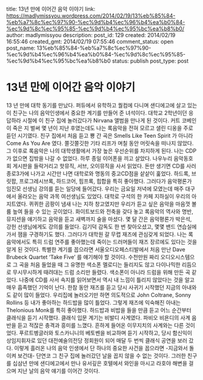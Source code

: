 title: 13년 만에 이어간 음악 이야기
link: https://madlymissyou.wordpress.com/2014/02/19/13%eb%85%84-%eb%a7%8c%ec%97%90-%ec%9d%b4%ec%96%b4%ea%b0%84-%ec%9d%8c%ec%95%85-%ec%9d%b4%ec%95%bc%ea%b8%b0/
author: madlymissyou
description: 
post_id: 129
created: 2014/02/19 16:55:46
created_gmt: 2014/02/19 07:55:46
comment_status: open
post_name: 13%eb%85%84-%eb%a7%8c%ec%97%90-%ec%9d%b4%ec%96%b4%ea%b0%84-%ec%9d%8c%ec%95%85-%ec%9d%b4%ec%95%bc%ea%b8%b0
status: publish
post_type: post

# 13년 만에 이어간 음악 이야기

13 년 만에 대학 동기를 만났다. 퍼듀에서 유학하고 퀄컴에 다니며 샌디에고에 살고 있는 이 친구는 나의 음악인생에서 중요한 계기를 만들어 준 녀석이다. 대학교 2학년이던 응답하라 시절에 이 친구 집에 놀러갔다가 Nirvana <Nevermind>앨범을 만나게 된 것이다. 커트 코베인이 죽은 지 벌써 몇 년이 지난 후였는데도 나는 록음악을 전혀 모르고 샐린 디옹을 주로 듣던 시기였다. 친구 집에서 처음 듣고 뿅 간 곡은 Smells Like Teen Spirit 가 아니라 Come As You Are 였다. 쫄깃쫄깃한 기타 리프가 며칠 동안 머릿속을 떠나지 않았다. 그 이후로 록음악은 나의 대학생활에서 가장 높은 우선순위를 차지하게 된다. 나는 CDP가 없으면 집밖을 나갈 수 없었다. 하루 종일 이어폰을 끼고 살았다. 나우누리 음악동호회 게시판을 들락거리고 핫뮤직, 서브, 오이뮤직을 사서 읽었다. 돈만 생기면 CD를 사러 종로3가에 나가고 시간만 나면 대학로와 명동의 중고CD점을 샅샅이 훑었다. 하드록, 브릿팝, 프로그레시브록, 하드코어, 핌프록, 힙합을 특히 좋아했다. 그러다가 음악평론가 임진모 선생님 강의를 듣는 일당에 들어갔다. 우리는 금요일 저녁에 모였는데 매주 대구에서 올라오는 음악 과목 여선생님도 있었다. 대학로 구석의 한 카페 지하실이 우리의 아지트였다. 퀴퀴한 곰팡이 냄새 나는 지하 창고였지만 우리가 듣고 싶은 음악을 마음껏 볼륨 높여 들을 수 있는 곳이었다. 화이트보드와 전축을 갖다 놓고 록음악의 역사와 명반, 뮤지션을 얘기하고 음악을 듣고 새벽까지 술을 마셨다. 몇 달 간은 음악평론가 박은석, 강헌 선생님에게도 강의를 들었다. 김기덕 감독도 한 번 찾아오셨고, 몇몇 밴드 연습실에 가서 잼을 구경하기도 했다. 그러다가 대학원 갈 무렵 재즈에 관심갖게 되었다. 나는 록음악에서도 특히 드럼 연주를 좋아했는데 죽이는 드러머들이 재즈 장르에도 있다는 것을 알게 된 것이다. 특별한 계기를 꼽으라면 서울오디오페스티발에서 처음 만난 Dave Brubeck Quartet ‘Take Five’ 를 얘기해야 할 것이다. 수천만원 짜리 오디오시스템으로 그 곡을 처음 들었을 때 그 유명한 색소폰 멜로디는 들리지도 않고 다이나믹한 리듬으로 무시무시하게 때려대는 드럼 소리만 들렸다. 색소폰이 아니라 드럼을 위해 만든 곡 같았다. 나중에 CD를 사서 속지를 읽어보면서 역시 내 느낌이 틀리지 않았다는 것을 알고 매우 흡족했던 기억이 난다. 한참 동안 재즈를 듣고 당시 사귀기 시작했던 지금의 아내와도 같이 많이 들었다. 우리집에 놀러오기만 하면 의도적으로 John Coltrane, Sonny Rollins 등 내가 좋아하는 하드밥을 많이 틀었다. 그렇게 재즈에 익숙해진 아내는 Thelonious Monk를 특히 좋아했다. 하드밥과 비밥을 들을 만큼 듣고 어느 순간부터 클래식을 듣기 시작했다. 클래식 입문 계기는 비발디 사계였다. 파비오 비욘디의 사계 음반을 듣고 적잖은 충격과 흥미를 느꼈다. 흔하게 들어온 이무지치의 사계와는 다른 것이었다. 푸르트벵글러와 토스카니니의 베토벤을 비교하며 듣기 시작하고, 당시 함신익이 상임지휘자로 있던 대전예술의전당 정회원이 되어 매달 두 번씩 클래식 공연을 보러 갔다. 이렇게 흘러온 나의 음악 인생에서 단 하나의 중요한 사건을 꼽으라면 -지금와서 돌이켜 보건대- 단연코 그 친구 집에 놀러갔던 날을 꼽지 않을 수 없는 것이다. 그러한 친구를 십삼년 만에 샌디에고에서 만나 유서깊은 호텔에서 와인을 마시고 라호야 해변을 걸으며 지난 날의 음악 얘기를 이어간 것이다.